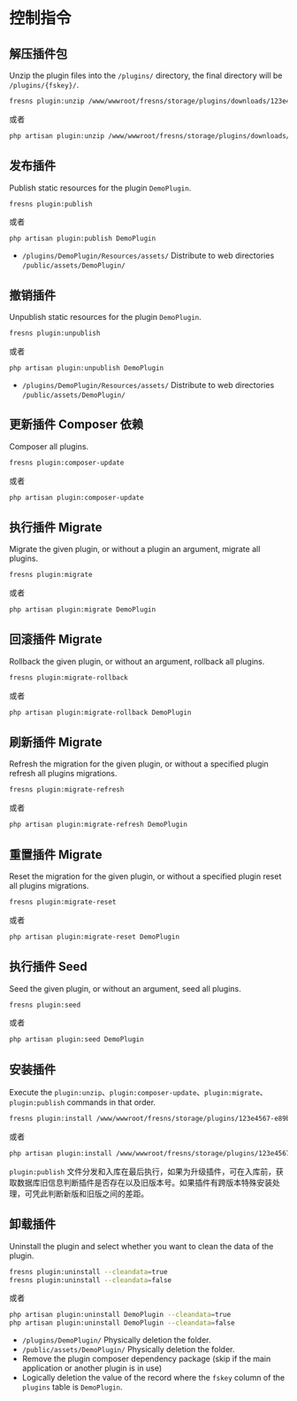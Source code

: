 # 控制指令

## 解压插件包

Unzip the plugin files into the `/plugins/` directory, the final directory will be `/plugins/{fskey}/`.

```sh
fresns plugin:unzip /www/wwwroot/fresns/storage/plugins/downloads/123e4567-e89b-12d3-a456-426614174000.zip
```

或者

```sh
php artisan plugin:unzip /www/wwwroot/fresns/storage/plugins/downloads/123e4567-e89b-12d3-a456-426614174000.zip
```

## 发布插件

Publish static resources for the plugin `DemoPlugin`.

```sh
fresns plugin:publish
```

或者

```sh
php artisan plugin:publish DemoPlugin
```

- `/plugins/DemoPlugin/Resources/assets/` Distribute to web directories `/public/assets/DemoPlugin/`

## 撤销插件

Unpublish static resources for the plugin `DemoPlugin`.

```sh
fresns plugin:unpublish
```

或者

```sh
php artisan plugin:unpublish DemoPlugin
```

- `/plugins/DemoPlugin/Resources/assets/` Distribute to web directories `/public/assets/DemoPlugin/`

## 更新插件 Composer 依赖

Composer all plugins.

```sh
fresns plugin:composer-update
```

或者

```sh
php artisan plugin:composer-update
```

## 执行插件 Migrate

Migrate the given plugin, or without a plugin an argument, migrate all plugins.

```sh
fresns plugin:migrate
```

或者

```sh
php artisan plugin:migrate DemoPlugin
```

## 回滚插件 Migrate

Rollback the given plugin, or without an argument, rollback all plugins.

```sh
fresns plugin:migrate-rollback
```

或者

```sh
php artisan plugin:migrate-rollback DemoPlugin
```

## 刷新插件 Migrate

Refresh the migration for the given plugin, or without a specified plugin refresh all plugins migrations.

```sh
fresns plugin:migrate-refresh
```

或者

```sh
php artisan plugin:migrate-refresh DemoPlugin
```

## 重置插件 Migrate

Reset the migration for the given plugin, or without a specified plugin reset all plugins migrations.

```sh
fresns plugin:migrate-reset
```

或者

```sh
php artisan plugin:migrate-reset DemoPlugin
```

## 执行插件 Seed

Seed the given plugin, or without an argument, seed all plugins.

```sh
fresns plugin:seed
```

或者

```sh
php artisan plugin:seed DemoPlugin
```

## 安装插件

Execute the `plugin:unzip`、`plugin:composer-update`、`plugin:migrate`、`plugin:publish` commands in that order.

```sh
fresns plugin:install /www/wwwroot/fresns/storage/plugins/123e4567-e89b-12d3-a456-426614174000.zip
```

或者

```sh
php artisan plugin:install /www/wwwroot/fresns/storage/plugins/123e4567-e89b-12d3-a456-426614174000.zip
```

`plugin:publish` 文件分发和入库在最后执行，如果为升级插件，可在入库前，获取数据库旧信息判断插件是否存在以及旧版本号。如果插件有跨版本特殊安装处理，可凭此判断新版和旧版之间的差距。

## 卸载插件

Uninstall the plugin and select whether you want to clean the data of the plugin.

```sh
fresns plugin:uninstall --cleandata=true
fresns plugin:uninstall --cleandata=false
```

或者

```sh
php artisan plugin:uninstall DemoPlugin --cleandata=true
php artisan plugin:uninstall DemoPlugin --cleandata=false
```

- `/plugins/DemoPlugin/` Physically deletion the folder.
- `/public/assets/DemoPlugin/` Physically deletion the folder.
- Remove the plugin composer dependency package (skip if the main application or another plugin is in use)
- Logically deletion the value of the record where the `fskey` column of the `plugins` table is `DemoPlugin`.
